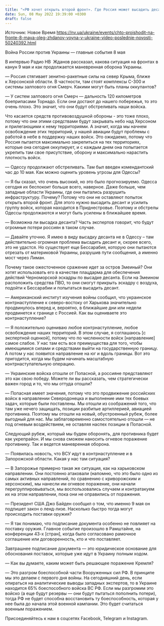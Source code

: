 ```yaml
---
title: "«РФ хочет открыть второй фронт». Где Россия может высадить десант, зачем Смерчи на севере Крыма, что с контрнаступлением — Жданов"
date: Sun, 08 May 2022 19:39:00 +0300
draft: false
---
```

Источник: Новое Время https://nv.ua/ukraine/events/chto-proishodit-na-fronte-8-maya-oleg-zhdanov-voyna-v-ukraine-video-poslednie-novosti-50240392.html


Война России против Украины — главные события 8 мая

В интервью Радио НВ  Жданов рассказал, какова ситуация на фронтах в канун 9 мая и как продолжается маневренная оборона Украины.

— Россия стягивает зенитно-ракетные силы на север Крыма, ближе к Херсонской области. В частности, там стоят комплексы С-300 и системы залпового огня Смерч. Какими могут быть планы оккупантов?

— У систем залпового огня Смерч — дальность 120 километров боеприпасами Торнадо. Если они достают до нашего побережья, то это очень плохо. Это значит, что они будут обстреливать наши войска.

Что касается средств противовоздушной обороны - это тоже плохо, потому что они этими средствами будут закрывать небо над Херсоном и прилегающими к нему территориями. А значит, когда мы начнем освобождение этих территорий, у нашей авиации будут проблемы с работой в небе в поддержку наших войск. Это ожидаемо, потому что Россия пытается максимально закрепиться на тех территориях, которые она сегодня оккупирует, и с каждым днем она попытается укрепить там свое присутствие, оборону и максимально нарастить плотность войск.

— Одессу продолжают обстреливать. Там был введен комендантский час до 10 мая. Как можно оценить уровень угрозы для Одессы?

— Я бы сказал, что очень высокий, но это было прогнозируемо. Одесса сегодня их беспокоит больше всего, наверное. Даже больше, чем западные области Украины, где они пытались разрушить инфраструктуру. Почему? Потому что они не оставляют попыток открыть второй фронт. Для этого нужно высадить десант и усилить группу войск, которая находится в Приднестровье. Поэтому и обстрелы Одессы продолжаются и могут быть усилены в ближайшее время.

— Возможна ли высадка десанта? Часть экспертов говорит, что будут огромные потери россиян в таком случае.

— Давайте уточню. Я имею в виду высадку десанта не в Одессу – там действительно огромная проблема высадить десант и, скорее всего, это не удастся. Но существует еще Бессарабия, которую они пытаются отрезать от материковой Украины, разрушив пути сообщения, а именно мост через Лиман.

Почему такое ожесточенное сражение идет за остров Змеиный? Они хотят использовать его в качестве плацдарма для обеспечения действий Черноморской эскадры по высадке десанта. Если на Змеином расположить средства ПВО, то они смогут прикрыть эскадру с воздуха, подойти к Бессарабии и попытаться высадить десант.

— Американский институт изучения войны сообщил, что украинское контрнаступление к северо-востоку от Харькова значительно продвинулось вперед и, вероятно, в ближайшие дни или недели продвинется к границе с Россией. Как вы оцениваете это контрнаступление?

— Я положительно оцениваю любое контрнаступление, любое освобождение наших территорий. В этом случае, я соглашаюсь [с экспертной оценкой], потому что по численности войск [направление] самое слабое. У нас там есть все преимущества для того, чтобы имеющимися силами и средствами выйти на государственную границу. А потом у нас появится направление на юг и вдоль границы. Вот это пригодится, когда мы будем начинать масштабную контрнаступательную операцию.

— Украинские войска отошли от Попасной, а россияне представляют это как свою победу. Можете ли вы рассказать, чем стратегически важен город и то, что мы оттуда отошли?

— Попасная имеет значения, потому что это продвижение российских войск в направлении Северодонецка и выполнение ими тех боевых задач, которые были поставлены. Мы отошли из соображений того, что там уже нечего защищать, позиции разбитые артиллерией, авиацией противника. Поэтому мы отошли на новый, обустроенный рубеж, более выгодный для нас. Мы заблаговременно самостоятельно отошли — не под огневым воздействием, не оставляя наспех позиции в Попасной.

Следующий рубеж, который мы будем оборонять, для противника будет как укрепрайон. И мы снова сможем наносить огневое поражение противнику. Так и ведется маневренная оборона.

— Появилась новость, что ВСУ идут в контрнаступление и в Запорожской области. Какая у нас там ситуация?

— В Запорожье примерно такая же ситуация, как на харьковском направлении. Они постоянно атаковали (напомню, что это было одно из самых активных направлений, по сравнению с криворожским и херсонским), мы нанесли им огневое поражение, они начали перегруппировываться, мы воспользовались случаем и контратакуем их на этом направлении, пока они не оправились от поражения.

— Президент США Джо Байден сообщил о том, что именно 9 мая он подпишет закон о ленд-лизе. Насколько быстро тогда могут происходить поставки оружия?

— Я так понимаю, что подписание документа особенно не повлияет на поставку оружия. Главное событие произошло в Рамштайне, на конференции 43-х [стран], когда было согласовано рамочное соглашение или договоренность, кто и что поставляет.

Завтрашнее подписание документа — это юридическое основание для обоснования поставок, которые уже идут в Украину полным ходом.

— Как вы думаете, каким может быть решающее поражение Кремля?

— Это разгром боеспособной части Вооруженных сил РФ. В принципе мы это делаем с первого дня войны. На сегодняшний день, если опираться на аналитические выводы западных экспертов, то в Украине находится 65% боеспособного войска ВС РФ. Если мы разгромим это войско (а еще будут резервы — они будут пытаться пополнить потери), тогда РФ не будет способна восстановить ту боеспособность, которая у нее была до начала этой военной кампании. Это будет считаться военным поражением.

Присоединяйтесь к нам в соцсетях Facebook, Telegram и Instagram.

